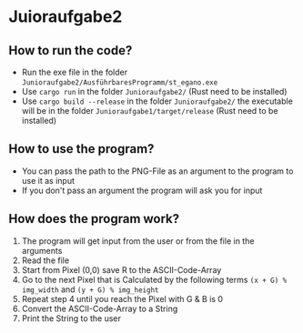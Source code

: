 # Juioraufgabe2

## How to run the code?

- Run the exe file in the folder `Junioraufgabe2/AusführbaresProgramm/st_egano.exe`
- Use `cargo run` in the folder `Junioraufgabe2/` (Rust need to be installed)
- Use `cargo build --release` in the folder `Junioraufgabe2/` the executable will be in the folder `Junioraufgabe1/target/release` (Rust need to be installed)

## How to use the program?

- You can pass the path to the PNG-File as an argument to the program to use it as input
- If you don't pass an argument the program will ask you for input

## How does the program work?

1. The program will get input from the user or from the file in the arguments
2. Read the file
3. Start from Pixel (0,0) save R to the ASCII-Code-Array
4. Go to the next Pixel that is Calculated by the following terms `(x + G) % img_width` and `(y + G) % img_height`
5. Repeat step 4 until you reach the Pixel with G & B is 0
6. Convert the ASCII-Code-Array to a String
7. Print the String to the user